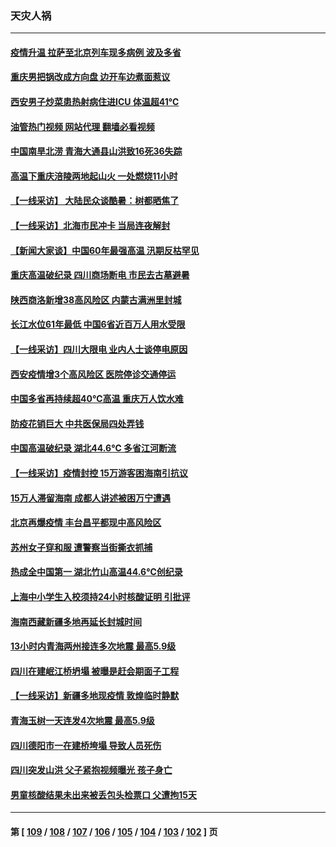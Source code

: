 ### 天灾人祸
---
#### [疫情升温 拉萨至北京列车现多病例 波及多省](../../pages/ncid280/n13805023.md?08190445) 
#### [重庆男把锅改成方向盘 边开车边煮面惹议](../../pages/ncid280/n13805147.md?08190445) 
#### [西安男子炒菜患热射病住进ICU 体温超41℃](../../pages/ncid280/n13805038.md?08190445) 
#### [油管热门视频 网站代理 翻墙必看视频](http://209.222.30.114:81/youtube.html?08190445)
#### [中国南旱北涝 青海大通县山洪致16死36失踪](../../pages/ncid280/n13804928.md?08190445) 
#### [高温下重庆涪陵两地起山火 一处燃烧11小时](../../pages/ncid280/n13804885.md?08190445) 
#### [【一线采访】 大陆民众谈酷暑：树都晒焦了](../../pages/ncid280/n13804823.md?08190445) 
#### [【一线采访】北海市民冲卡 当局连夜解封](../../pages/ncid280/n13804394.md?08190445) 
#### [【新闻大家谈】中国60年最强高温 汛期反枯罕见](../../pages/ncid280/n13804532.md?08190445) 
#### [重庆高温破纪录 四川商场断电 市民去古墓避暑](../../pages/ncid280/n13804468.md?08190445) 
#### [陕西商洛新增38高风险区 内蒙古满洲里封城](../../pages/ncid280/n13804403.md?08190445) 
#### [长江水位61年最低 中国6省近百万人用水受限](../../pages/ncid280/n13804116.md?08190445) 
#### [【一线采访】四川大限电 业内人士谈停电原因](../../pages/ncid280/n13803685.md?08190445) 
#### [西安疫情增3个高风险区 医院停诊交通停运](../../pages/ncid280/n13803699.md?08190445) 
#### [中国多省再持续超40℃高温 重庆万人饮水难](../../pages/ncid280/n13803329.md?08190445) 
#### [防疫花销巨大 中共医保局四处弄钱](../../pages/ncid280/n13803275.md?08190445) 
#### [中国高温破纪录 湖北44.6℃ 多省江河断流](../../pages/ncid280/n13803212.md?08190445) 
#### [【一线采访】疫情封控 15万游客困海南引抗议](../../pages/ncid280/n13802950.md?08190445) 
#### [15万人滞留海南 成都人讲述被困万宁遭遇](../../pages/ncid280/n13802777.md?08190445) 
#### [北京再爆疫情 丰台昌平都现中高风险区](../../pages/ncid280/n13802921.md?08190445) 
#### [苏州女子穿和服 遭警察当街撕衣抓捕](../../pages/ncid280/n13802941.md?08190445) 
#### [热成全中国第一 湖北竹山高温44.6℃创纪录](../../pages/ncid280/n13802863.md?08190445) 
#### [上海中小学生入校须持24小时核酸证明 引批评](../../pages/ncid280/n13802739.md?08190445) 
#### [海南西藏新疆多地再延长封城时间](../../pages/ncid280/n13802667.md?08190445) 
#### [13小时内青海两州接连多次地震 最高5.9级](../../pages/ncid280/n13802662.md?08190445) 
#### [四川在建岷江桥坍塌 被曝是赶会期面子工程](../../pages/ncid280/n13802501.md?08190445) 
#### [【一线采访】新疆多地现疫情 敦煌临时静默](../../pages/ncid280/n13802256.md?08190445) 
#### [青海玉树一天连发4次地震 最高5.9级](../../pages/ncid280/n13802339.md?08190445) 
#### [四川德阳市一在建桥垮塌 导致人员死伤](../../pages/ncid280/n13802325.md?08190445) 
#### [四川突发山洪 父子紧抱视频曝光 孩子身亡](../../pages/ncid280/n13802145.md?08190445) 
#### [男童核酸结果未出来被丢包头检票口 父遭拘15天](../../pages/ncid280/n13802098.md?08190445) 

---
#### 第 [ [109](./109.md?08190445) / [108](./108.md?08190445) / [107](./107.md?08190445) / [106](./106.md?08190445) / [105](./105.md?08190445) / [104](./104.md?08190445) / [103](./103.md?08190445) / [102](./102.md?08190445) ] 页
